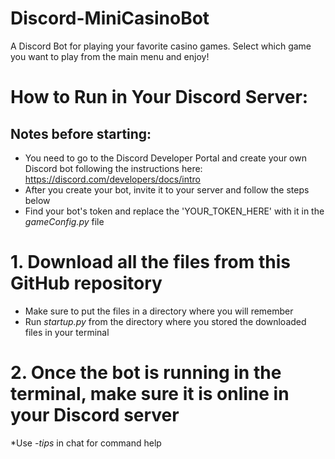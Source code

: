 # Discord-MiniCasinoBot
A Discord Bot for playing your favorite casino games. Select which game you want to play from the main menu and enjoy! 

# How to Run in Your Discord Server:

## Notes before starting:
* You need to go to the Discord Developer Portal and create your own Discord bot following the instructions here: https://discord.com/developers/docs/intro
* After you create your bot, invite it to your server and follow the steps below
* Find your bot's token and replace the 'YOUR_TOKEN_HERE' with it in the *gameConfig.py* file

# 1. Download all the files from this GitHub repository
  * Make sure to put the files in a directory where you will remember
  * Run *startup.py* from the directory where you stored the downloaded files in your terminal 
  
# 2. Once the bot is running in the terminal, make sure it is online in your Discord server
  *Use *-tips* in chat for command help  
